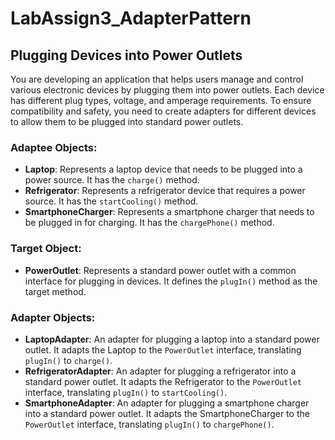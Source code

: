 # LabAssign3_AdapterPattern

## Plugging Devices into Power Outlets

You are developing an application that helps users manage and control various electronic devices by plugging them into power outlets. Each device has different plug types, voltage, and amperage requirements. To ensure compatibility and safety, you need to create adapters for different devices to allow them to be plugged into standard power outlets.

### Adaptee Objects:
- **Laptop**: Represents a laptop device that needs to be plugged into a power source. It has the `charge()` method.
- **Refrigerator**: Represents a refrigerator device that requires a power source. It has the `startCooling()` method.
- **SmartphoneCharger**: Represents a smartphone charger that needs to be plugged in for charging. It has the `chargePhone()` method.

### Target Object:
- **PowerOutlet**: Represents a standard power outlet with a common interface for plugging in devices. It defines the `plugIn()` method as the target method.

### Adapter Objects:
- **LaptopAdapter**: An adapter for plugging a laptop into a standard power outlet. It adapts the Laptop to the `PowerOutlet` interface, translating `plugIn()` to `charge()`.
- **RefrigeratorAdapter**: An adapter for plugging a refrigerator into a standard power outlet. It adapts the Refrigerator to the `PowerOutlet` interface, translating `plugIn()` to `startCooling()`.
- **SmartphoneAdapter**: An adapter for plugging a smartphone charger into a standard power outlet. It adapts the SmartphoneCharger to the `PowerOutlet` interface, translating `plugIn()` to `chargePhone()`.
